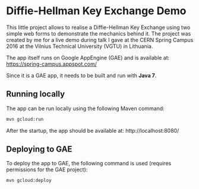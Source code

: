 # Diffie-Hellman Key Exchange Demo
This little project allows to realise a Diffie-Hellman Key Exchange using two simple web forms to demonstrate the mechanics behind it. The project was created by me for a live demo during talk I gave at the CERN Spring Campus 2016 at the Vilnius Technical University (VGTU) in Lithuania.

The app itself runs on Google AppEngine (GAE) and is available at: https://spring-campus.appspot.com/

Since it is a GAE app, it needs to be built and run with **Java 7**.

## Running locally
The app can be run locally using the following Maven command:

```sh
mvn gcloud:run
```

After the startup, the app should be available at: http://localhost:8080/

## Deploying to GAE
To deploy the app to GAE, the following command is used (requires permissions for the GAE project):

```sh
mvn gcloud:deploy
```